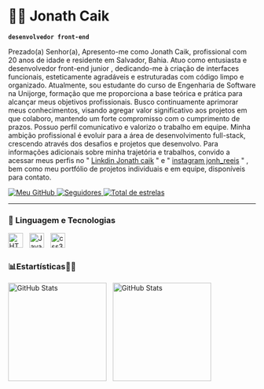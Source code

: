 # 👨‍💻  Jonath Caik

**`desenvolvedor front-end`**


Prezado(a) Senhor(a),
Apresento-me como Jonath Caik, profissional com 20 anos de idade e residente em Salvador, Bahia. Atuo como entusiasta e desenvolvedor front-end junior , dedicando-me à criação de interfaces funcionais, esteticamente agradáveis e estruturadas com código limpo e organizado.
Atualmente, sou estudante do curso de Engenharia de Software na Unijorge, formação que me proporciona a base teórica e prática para alcançar meus objetivos profissionais. Busco continuamente aprimorar meus conhecimentos, visando agregar valor significativo aos projetos em que colaboro, mantendo um forte compromisso com o cumprimento de prazos.
Possuo perfil comunicativo e valorizo o trabalho em equipe. Minha ambição profissional é evoluir para a área de desenvolvimento full-stack, crescendo através dos desafios e projetos que desenvolvo. Para informações adicionais sobre minha trajetória e trabalhos, convido a acessar meus perfis no "  [ Linkdin Jonath caik](https://www.linkedin.com/in/jonath-caik/) " e " [instagram jonh_reeis](https://www.instagram.com/jonh_reeis/?__pwa=1) " , bem como meu portfólio de projetos individuais e em equipe, disponíveis para contato.

 <p align="left">
<a href="https://github.com/jonath-caik">
    <img
    alt="Meu GitHub"
    title="Meu Perfil no GitHub"
    src="https://img.shields.io/badge/GitHub-FF7A00?style=for-the-badge&logo=github&logoColor=white"
    >
 <a href="https://github.com/jonath-caik?tab=followers">
        <img 
            alt="Seguidores" 
            title="Me siga no GitHub" 
            src="https://custom-icon-badges.demolab.com/github/followers/jonath-caik?color=236ad3&labelColor=0000CC&style=for-the-badge&logo=github&label=Seguidores&logoColor=white"
        />
 <a href="https://github.com/jonath-caik?tab=repositories&sort=stargazers">
        <img 
            alt="Total de estrelas" 
            title="Total de estrelas GitHub" 
            src="https://custom-icon-badges.demolab.com/github/stars/jonath-caik?color=FF0000&style=for-the-badge&labelColor=8B0000&logo=star&label=estrelas"
        />
    </a>
  
 </p>

---


### 🤖 Linguagem e Tecnologias


<img 
    align="left" 
    alt="HTML"
    title="HTML" 
    width="30px" 
    style="padding-right: 10px;" 
    src="https://cdn.jsdelivr.net/gh/devicons/devicon@latest/icons/html5/html5-original.svg" 
/>

<img 
    align="left" 
    alt="JavaScript" 
    title="JavaScript"
    width="30px" 
    style="padding-right: 10px;" 
    src="https://cdn.jsdelivr.net/gh/devicons/devicon@latest/icons/javascript/javascript-original.svg"/>  

 <img 
    align="left" 
    alt="css3" 
    title="css3"
    width="30px" 
    style="padding-right: 10px;" 
    src="https://cdn.jsdelivr.net/gh/devicons/devicon@latest/icons/css3/css3-original.svg" />

<br/>
<br/>

### 📊Estartísticas👨‍💻

<p>
  <img 
    align="left" 
    alt="GitHub Stats" 
    height="200" 
    style="padding-right: 10px;" 
    src="https://github-readme-stats.vercel.app/api?username=jonath-caik&show_icons=true&theme=dark&include_all_commits=true&locale=pt-br" 
  />
  <img 
      align="left" 
      alt="GitHub Stats" 
      height="200" 
      src="https://github-readme-stats.vercel.app/api/top-langs/?username=jonath-caik&theme=dark&layout=compact&custom_title=Tecnologias&langs_count=3" 
  />
</p>


